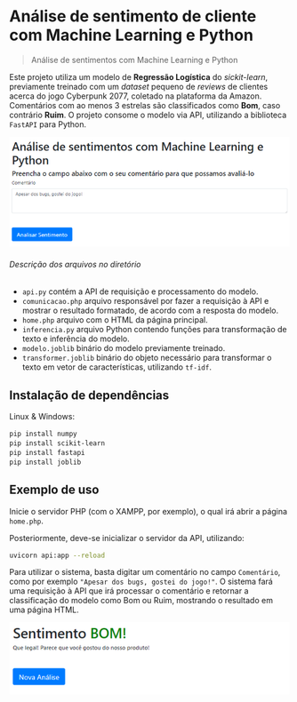 # Análise de sentimento de cliente com Machine Learning e Python 

> Análise de sentimentos com Machine Learning e Python

Este projeto utiliza um modelo de **Regressão Logística** do _sickit-learn_, previamente treinado com um _dataset_ pequeno de _reviews_ de clientes acerca do jogo Cyberpunk 2077, coletado na plataforma da Amazon. Comentários com ao menos 3 estrelas são classificados como **Bom**, caso contrário **Ruim**. O projeto consome o modelo via API, utilizando a biblioteca ```FastAPI``` para Python.

![](screenshot.png)

###### Descrição dos arquivos no diretório

* ```api.py``` contém a API de requisição e processamento do modelo.
* ```comunicacao.php``` arquivo responsável por fazer a requisição à API e mostrar o resultado formatado, de acordo com a resposta do modelo.
* ```home.php``` arquivo com o HTML da página principal.
* ```inferencia.py``` arquivo Python contendo funções para transformação de texto e inferência do modelo.
* ```modelo.joblib``` binário do modelo previamente treinado.
* ```transformer.joblib``` binário do objeto necessário para transformar o texto em vetor de características, utilizando ```tf-idf```.

## Instalação de dependências

Linux & Windows:

```sh
pip install numpy
pip install scikit-learn
pip install fastapi
pip install joblib
```

## Exemplo de uso
Inicie o servidor PHP (com o XAMPP, por exemplo), o qual irá abrir a página ```home.php```. 

Posteriormente, deve-se inicializar o servidor da API, utilizando:

```sh
uvicorn api:app --reload
```

Para utilizar o sistema, basta digitar um comentário no campo ```Comentário```, como por exemplo ```"Apesar dos bugs, gostei do jogo!"```. O sistema fará uma requisição à API que irá processar o comentário e retornar a classificação do modelo como Bom ou Ruim, mostrando o resultado em uma página HTML.

![](screenshot2.png)